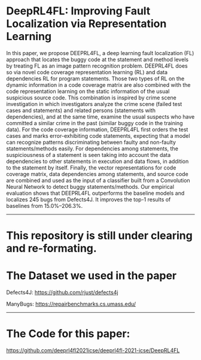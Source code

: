 # DeepRL4FL: Improving Fault Localization via Representation Learning

In this paper, we propose DEEPRL4FL, a deep learning fault localization (FL) approach that locates the buggy code at the statement and method levels by treating FL as an image pattern recognition problem. DEEPRL4FL does so via novel code coverage representation learning (RL) and data dependencies RL for program statements. Those two types of RL on the dynamic information in a code coverage matrix are also combined with the code representation learning on the static information of the usual suspicious source code. This combination is inspired by crime scene investigation in which investigators analyze the crime scene (failed test cases and statements) and related persons (statements with dependencies), and at the same time, examine the usual suspects who have committed a similar crime in the past (similar buggy code in the training data). For the code coverage information, DEEPRL4FL first orders the test cases and marks error-exhibiting code statements, expecting that a model can recognize patterns discriminating between faulty and non-faulty statements/methods easily. For dependencies among statements, the suspiciousness of a statement is seen taking into account the data dependencies to other statements in execution and data flows, in addition to the statement by itself. Finally, the vector representations for code coverage matrix, data dependencies among statements, and source code are combined and used as the input of a classifier built from a Convolution Neural Network to detect buggy statements/methods. Our empirical evaluation shows that DEEPRL4FL outperforms the baseline models and localizes 245 bugs from Defects4J. It improves the top-1 results of baselines from 15.0%–206.3%.

----------
# This repository is still under clearing and re-formating. 

# The Dataset we used in the paper

Defects4J: https://github.com/rjust/defects4j

ManyBugs: https://repairbenchmarks.cs.umass.edu/ 

----------

# The Code for this paper:

https://github.com/deeprl4fl2021icse/deeprl4fl-2021-icse/DeepRL4FL


